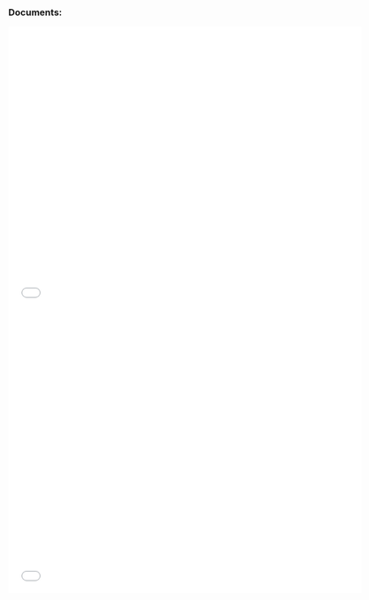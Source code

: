 <h3>Documents:</h3>
<embed src="./Documents/Proposal.pdf" type="application/pdf" width="640" height="512" scale="tofit" />
<br>
<embed src="./Documents/Requirements.pdf" type="application/pdf" width="640" height="512" scale="tofit" />
<!-- <a href="./Documents/Requirements.pdf">Here is the download link to our requirements!</a> -->